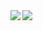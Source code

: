 <img src="https://tr.rbxcdn.com/8c1c282d49366eb94dc7e357e7e3221b/420/420/Image/Png" />

<img align="left" src="https://komarev.com/ghpvc/?username=luyler&color=grey&style=plastic" />


